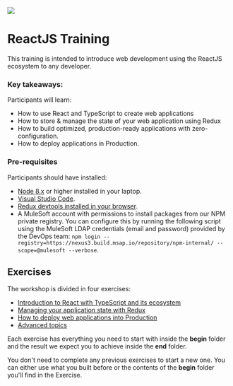 ![](https://www.valuecoders.com/blog/wp-content/uploads/2016/08/react.png)

# ReactJS Training

This training is intended to introduce web development using the ReactJS ecosystem to any developer.

### Key takeaways:

Participants will learn:

* How to use React and TypeScript to create web applications
* How to store & manage the state of your web application using Redux
* How to build optimized, production-ready applications with zero-configuration.
* How to deploy applications in Production.

### Pre-requisites

Participants should have installed:

* [Node 8.x](https://nodejs.org/en/) or higher installed in your laptop.
* [Visual Studio Code](https://code.visualstudio.com/).
* [Redux devtools installed in your browser](https://github.com/zalmoxisus/redux-devtools-extension#installation).
* A MuleSoft account with permissions to install packages from our NPM private registry. You can configure this by running the following script using the MuleSoft LDAP credentials (email and password) provided by the DevOps team: `npm login --registry=https://nexus3.build.msap.io/repository/npm-internal/ --scope=@mulesoft --verbose`.

## Exercises

The workshop is divided in four exercises:

* [Introduction to React with TypeScript and its ecosystem](./exercise-1)
* [Managing your application state with Redux](./exercise-2)
* [How to deploy web applications into Production](./exercise-3)
* [Advanced topics](./exercise-4)

Each exercise has everything you need to start with inside the **begin** folder and the result we expect you to achieve inside the **end** folder.

You don't need to complete any previous exercises to start a new one. You can either use what you built before or the contents of the **begin** folder you'll find in the Exercise.
